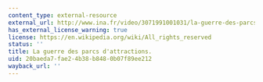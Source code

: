 ```yaml
---
content_type: external-resource
external_url: http://www.ina.fr/video/3071991001031/la-guerre-des-parcs-d-attractions-video.html
has_external_license_warning: true
license: https://en.wikipedia.org/wiki/All_rights_reserved
status: ''
title: La guerre des parcs d'attractions.
uid: 20baeda7-fae2-4b38-b848-0b07f89ee212
wayback_url: ''
---
```

